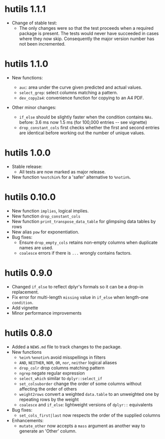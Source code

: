 # hutils 1.1.1
* Change of stable test:
    - The only changes were so that the test proceeds when a required package is present. The tests would never have succeeded in cases where they now skip. Consequently the major version number has not been incremented.

# hutils 1.1.0
* New functions:
    - `auc`: area under the curve given predicted and actual values.
    - `select_grep`: select columns matching a pattern.
    - `dev_copy2a4`: convenience function for copying to an A4 PDF.

* Other minor changes:
  - `if_else` should be slightly faster when the condition contains `NAs`.
     before: 3.6 ms now 1.5 ms (for 100,000 entries -- see vignette)
  - `drop_constant_cols` first checks whether the first and second entries are identical before working out the number of unique values.
   

# hutils 1.0.0
* Stable release:
  - All tests are now marked as major release.
* New function `%notchin%` for a 'safer' alternative to `%notin%`.

# hutils 0.10.0
* New function `implies`, logical implies.
* New function `drop_constant_cols`
* New function `print_transpose_data_table` for glimpsing data tables by rows
* New alias `pow` for exponentiation.
* Bug fixes:
    - Ensure `drop_empty_cols` retains non-empty columns when duplicate names are used.
    - `coalesce` errors if there is `...` wrongly contains factors.

# hutils 0.9.0
* Changed `if_else` to reflect dplyr's formals so it can be a drop-in replacement.
* Fix error for multi-length `missing` value in `if_else` when length-one `condition`.
* Add vignette
* Minor performance improvements

# hutils 0.8.0

* Added a `NEWS.md` file to track changes to the package.
* New functions
    - `%ein%` `%enotin%` avoid misspellings in filters
    - `AND`, `NEITHER`, `NOR`, `OR`, `nor`, `neither` logical aliases
    - `drop_colr` drop columns matching pattern
    - `ngrep` negate regular expression
    - `select_which` similar to `dplyr::select_if` 
    - `set_colsuborder` change the order of some columns without affecting the order of others
    - `weight2rows` convert a weighted `data.table` to an unweighted one by repeating rows by the weight
    - `coalesce` and `if_else`: lightweight versions of `dplyr::` equivalents
* Bug fixes:
    - `set_cols_first|last` now respects the order of the supplied columns
* Enhancements:
    - `mutate_other` now accepts a `mass` argument as another way to generate an 'Other' column.



